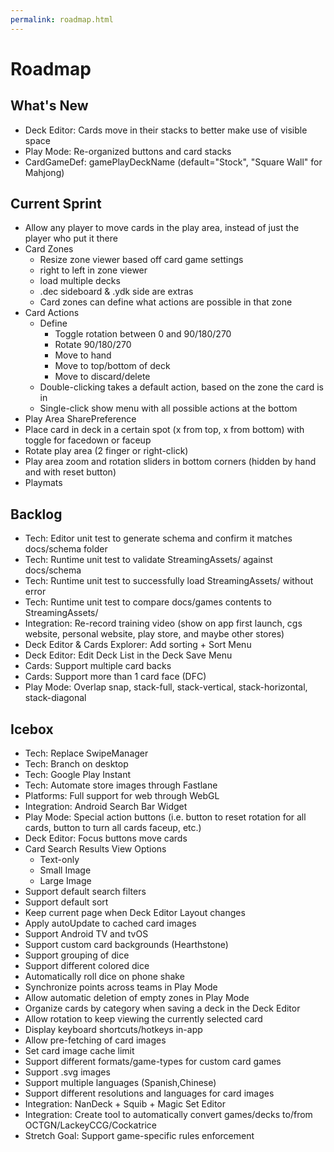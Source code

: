 ```yaml
---
permalink: roadmap.html
---
```


# Roadmap

## What's New
- Deck Editor: Cards move in their stacks to better make use of visible space
- Play Mode: Re-organized buttons and card stacks
- CardGameDef: gamePlayDeckName (default="Stock", "Square Wall" for Mahjong)

## Current Sprint
- Allow any player to move cards in the play area, instead of just the player who put it there
- Card Zones
  - Resize zone viewer based off card game settings
  - right to left in zone viewer
  - load multiple decks
  - .dec sideboard & .ydk side are extras
  - Card zones can define what actions are possible in that zone
- Card Actions
  - Define
    - Toggle rotation between 0 and 90/180/270
    - Rotate 90/180/270
    - Move to hand
    - Move to top/bottom of deck
    - Move to discard/delete
  - Double-clicking takes a default action, based on the zone the card is in
  - Single-click show menu with all possible actions at the bottom
- Play Area SharePreference
- Place card in deck in a certain spot (x from top, x from bottom) with toggle for facedown or faceup
- Rotate play area (2 finger or right-click)
- Play area zoom and rotation sliders in bottom corners (hidden by hand and with reset button)
- Playmats

## Backlog
- Tech: Editor unit test to generate schema and confirm it matches docs/schema folder
- Tech: Runtime unit test to validate StreamingAssets/ against docs/schema
- Tech: Runtime unit test to successfully load StreamingAssets/ without error
- Tech: Runtime unit test to compare docs/games contents to StreamingAssets/
- Integration: Re-record training video (show on app first launch, cgs website, personal website, play store, and maybe other stores)
- Deck Editor & Cards Explorer: Add sorting + Sort Menu
- Deck Editor: Edit Deck List in the Deck Save Menu
- Cards: Support multiple card backs
- Cards: Support more than 1 card face (DFC)
- Play Mode: Overlap snap, stack-full, stack-vertical, stack-horizontal, stack-diagonal

## Icebox
- Tech: Replace SwipeManager
- Tech: Branch on desktop
- Tech: Google Play Instant
- Tech: Automate store images through Fastlane
- Platforms: Full support for web through WebGL
- Integration: Android Search Bar Widget
- Play Mode: Special action buttons (i.e. button to reset rotation for all cards, button to turn all cards faceup, etc.)
- Deck Editor: Focus buttons move cards
- Card Search Results View Options
  - Text-only
  - Small Image
  - Large Image
- Support default search filters
- Support default sort
- Keep current page when Deck Editor Layout changes
- Apply autoUpdate to cached card images
- Support Android TV and tvOS
- Support custom card backgrounds (Hearthstone)
- Support grouping of dice
- Support different colored dice
- Automatically roll dice on phone shake
- Synchronize points across teams in Play Mode
- Allow automatic deletion of empty zones in Play Mode
- Organize cards by category when saving a deck in the Deck Editor
- Allow rotation to keep viewing the currently selected card
- Display keyboard shortcuts/hotkeys in-app
- Allow pre-fetching of card images
- Set card image cache limit
- Support different formats/game-types for custom card games
- Support .svg images
- Support multiple languages (Spanish,Chinese)
- Support different resolutions and languages for card images
- Integration: NanDeck + Squib + Magic Set Editor
- Integration: Create tool to automatically convert games/decks to/from OCTGN/LackeyCCG/Cockatrice
- Stretch Goal: Support game-specific rules enforcement
